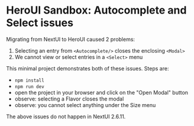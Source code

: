 # HeroUI Sandbox: Autocomplete and Select issues

Migrating from NextUI to HeroUI caused 2 problems:

1. Selecting an entry from `<Autocomplete/>` closes the enclosing `<Modal>`
2. We cannot view or select entries in a `<Select>` menu

This minimal project demonstrates both of these issues. Steps are:

- `npm install`
- `npm run dev`
- open the project in your browser and click on the "Open Modal" button
- observe: selecting a Flavor closes the modal
- observe: you cannot select anything under the Size menu

The above issues do not happen in NextUI 2.6.11.

